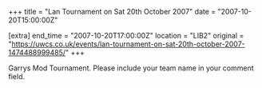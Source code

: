 +++
title = "Lan Tournament on Sat 20th October 2007"
date = "2007-10-20T15:00:00Z"

[extra]
end_time = "2007-10-20T17:00:00Z"
location = "LIB2"
original = "https://uwcs.co.uk/events/lan-tournament-on-sat-20th-october-2007-1474488999485/"
+++

Garrys Mod Tournament. Please include your team name in your comment field.

